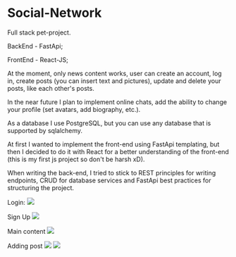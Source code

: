 # Social-Network
<p>Full stack pet-project.
<p>BackEnd - FastApi;
<p>FrontEnd - React-JS;
<p>At the moment, only news content works, user can create an account, log in, create posts (you can insert text and pictures), update and delete your posts, like each other's posts.
<p>In the near future I plan to implement online chats, add the ability to change your profile (set avatars, add biography, etc.).
<p>As a database I use PostgreSQL, but you can use any database that is supported by sqlalchemy.
<p>At first I wanted to implement the front-end using FastApi templating, but then I decided to do it with React for a better understanding of the front-end (this is my first js project so don't be harsh xD).
<p>When writing the back-end, I tried to stick to REST principles for writing endpoints, CRUD for database services and FastApi best practices for structuring the project.
<p>Login:
<img src="https://user-images.githubusercontent.com/77597417/230438182-c83cbf28-79be-4a7b-aab5-afb2ee0c43df.png" />
<p>Sign Up
<img src="https://user-images.githubusercontent.com/77597417/230438526-43435ec1-1d99-45b6-8448-db0b82a9e0dd.png" />
<p> Main content
<img src="https://user-images.githubusercontent.com/77597417/230438872-120fb95e-dd39-4446-a9cd-71d6f6414cf8.png"/>
<p>Adding post
<img src="https://user-images.githubusercontent.com/77597417/230439392-c8575640-06f2-4e05-b1cb-332ff8faac2d.png"/>
<img src="https://user-images.githubusercontent.com/77597417/230439522-d44f74fd-ca78-4ddd-b4fe-5d12590c760d.png"/>
